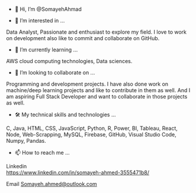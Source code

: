 - 👋 Hi, I’m @SomayehAhmad


- 👀 I’m interested in ...

 Data Analyst, Passionate and enthusiast to explore my field. I love to work on development also like to commit and collaborate on GitHub.


- 🌱 I’m currently learning ...

 AWS cloud computing technologies, Data sciences. 


- 💞️ I’m looking to collaborate on ...

 Programming and development projects. I have also done work on machine/deep learning projects and like to contribute in them as well. And I am aspiring Full Stack Developer and want to collaborate in those projects as well.


- 🛠️ My technical skills and technologies ...

 C, Java, HTML, CSS, JavaScript, Python, R, Power, BI, Tableau, React, Node, Web-Scrapping, MySQL, Firebase, GitHub, Visual Studio Code, Numpy, Pandas. 


- 📫 How to reach me ...

 Linkedin  
 https://www.linkedin.com/in/somayeh-ahmed-3555471b8/
 
 Email 
 Somayeh.ahmed@outlook.com
 


 
